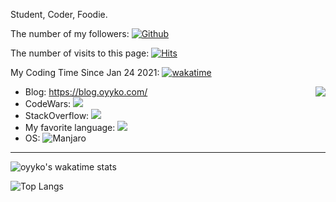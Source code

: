 Student, Coder, Foodie.

The number of my followers: [![Github](https://img.shields.io/github/followers/Oyyko?label=Followers&style=social)](https://github.com/Oyyko)

The number of visits to this page: [![Hits](https://hits.seeyoufarm.com/api/count/incr/badge.svg?url=https%3A%2F%2Fgithub.com%2FOyyko&count_bg=%2333AA87&title_bg=%23555555&icon=kde.svg&icon_color=%23E7E7E7&title=Views&edge_flat=true)](https://hits.seeyoufarm.com)

My Coding Time Since Jan 24 2021: [![wakatime](https://wakatime.com/badge/user/97013d24-a6a1-4a2d-902f-a8c042f6a574.svg)](https://wakatime.com/@97013d24-a6a1-4a2d-902f-a8c042f6a574)

<img align="right" src="https://github-readme-stats.vercel.app/api?username=Oyyko&count_private=true&show_icons=true&hide_title=true&theme=tokyonight" />

- Blog: https://blog.oyyko.com/
- CodeWars: [![](https://www.codewars.com/users/Oyyko/badges/micro)](https://www.codewars.com/users/Oyyko/)
- StackOverflow: ![](https://stackoverflow.com/users/flair/15070999.png?theme=dark)
- My favorite language: ![](https://camo.githubusercontent.com/121f5000155889c0642b8a6b2a33a7f5fbe5c32d9133dac405ac269da15fcf94/68747470733a2f2f696d672e736869656c64732e696f2f62616467652f432532422532422d3030353939433f7374796c653d666f722d7468652d6261646765266c6f676f3d63253242253242266c6f676f436f6c6f723d7768697465)
- OS: ![Manjaro](https://img.shields.io/badge/Manjaro-35BF5C?style=for-the-badge&logo=Manjaro&logoColor=white)
---


<img src="https://github-readme-stats.vercel.app/api/wakatime?username=oyyko&layout=compact" alt="oyyko's wakatime stats"></td>

![Top Langs](https://github-readme-stats.vercel.app/api/top-langs/?username=oyyko&langs_count=16&layout=compact&hide=html,javascript)
 

